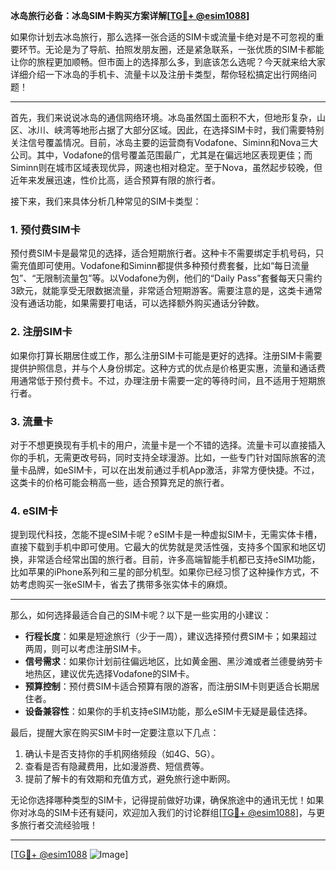 **冰岛旅行必备：冰岛SIM卡购买方案详解[[TG💪+ @esim1088](https://t.me/s/esim1088)]**

如果你计划去冰岛旅行，那么选择一张合适的SIM卡或流量卡绝对是不可忽视的重要环节。无论是为了导航、拍照发朋友圈，还是紧急联系，一张优质的SIM卡都能让你的旅程更加顺畅。但市面上的选择那么多，到底该怎么选呢？今天就来给大家详细介绍一下冰岛的手机卡、流量卡以及注册卡类型，帮你轻松搞定出行网络问题！

---

首先，我们来说说冰岛的通信网络环境。冰岛虽然国土面积不大，但地形复杂，山区、冰川、峡湾等地形占据了大部分区域。因此，在选择SIM卡时，我们需要特别关注信号覆盖情况。目前，冰岛主要的运营商有Vodafone、Siminn和Nova三大公司。其中，Vodafone的信号覆盖范围最广，尤其是在偏远地区表现更佳；而Siminn则在城市区域表现优异，网速也相对稳定。至于Nova，虽然起步较晚，但近年来发展迅速，性价比高，适合预算有限的旅行者。

接下来，我们来具体分析几种常见的SIM卡类型：

### **1. 预付费SIM卡**
预付费SIM卡是最常见的选择，适合短期旅行者。这种卡不需要绑定手机号码，只需充值即可使用。Vodafone和Siminn都提供多种预付费套餐，比如“每日流量包”、“无限制流量包”等。以Vodafone为例，他们的“Daily Pass”套餐每天只需约3欧元，就能享受无限数据流量，非常适合短期游客。需要注意的是，这类卡通常没有通话功能，如果需要打电话，可以选择额外购买通话分钟数。

### **2. 注册SIM卡**
如果你打算长期居住或工作，那么注册SIM卡可能是更好的选择。注册SIM卡需要提供护照信息，并与个人身份绑定。这种方式的优点是价格更实惠，流量和通话费用通常低于预付费卡。不过，办理注册卡需要一定的等待时间，且不适用于短期旅行者。

### **3. 流量卡**
对于不想更换现有手机卡的用户，流量卡是一个不错的选择。流量卡可以直接插入你的手机，无需更改号码，同时支持全球漫游。比如，一些专门针对国际旅客的流量卡品牌，如eSIM卡，可以在出发前通过手机App激活，非常方便快捷。不过，这类卡的价格可能会稍高一些，适合预算充足的旅行者。

### **4. eSIM卡**
提到现代科技，怎能不提eSIM卡呢？eSIM卡是一种虚拟SIM卡，无需实体卡槽，直接下载到手机中即可使用。它最大的优势就是灵活性强，支持多个国家和地区切换，非常适合经常出国的旅行者。目前，许多高端智能手机都已支持eSIM功能，比如苹果的iPhone系列和三星的部分机型。如果你已经习惯了这种操作方式，不妨考虑购买一张eSIM卡，省去了携带多张实体卡的麻烦。

---

那么，如何选择最适合自己的SIM卡呢？以下是一些实用的小建议：

- **行程长度**：如果是短途旅行（少于一周），建议选择预付费SIM卡；如果超过两周，则可以考虑注册SIM卡。
- **信号需求**：如果你计划前往偏远地区，比如黄金圈、黑沙滩或者兰德曼纳劳卡地热区，建议优先选择Vodafone的SIM卡。
- **预算控制**：预付费SIM卡适合预算有限的游客，而注册SIM卡则更适合长期居住者。
- **设备兼容性**：如果你的手机支持eSIM功能，那么eSIM卡无疑是最佳选择。

最后，提醒大家在购买SIM卡时一定要注意以下几点：
1. 确认卡是否支持你的手机网络频段（如4G、5G）。
2. 查看是否有隐藏费用，比如漫游费、短信费等。
3. 提前了解卡的有效期和充值方式，避免旅行途中断网。

无论你选择哪种类型的SIM卡，记得提前做好功课，确保旅途中的通讯无忧！如果你对冰岛的SIM卡还有疑问，欢迎加入我们的讨论群组[[TG💪+ @esim1088](https://t.me/s/esim1088)]，与更多旅行者交流经验哦！

---

[[TG💪+ @esim1088](https://t.me/s/esim1088) ![Image](https://i.postimg.cc/4NQfJmqS/Snipaste-2025-05-13-00-14-12.png)]